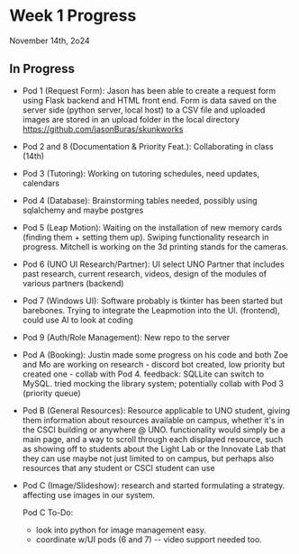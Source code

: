 # Week 1 Progress
November 14th, 2o24

## In Progress 

- Pod 1 (Request Form):
  Jason has been able to create a request form using Flask backend and HTML front end. Form is data saved on the server side (python server, local host) to a CSV file and uploaded images are stored in an upload folder in the local directory
https://github.com/jasonBuras/skunkworks

- Pod 2 and 8 (Documentation & Priority Feat.):
  Collaborating in class (14th)

- Pod 3 (Tutoring):
  Working on tutoring schedules, need updates, calendars

- Pod 4 (Database):
  Brainstorming tables needed, possibly using sqlalchemy and maybe postgres

- Pod 5 (Leap Motion):
  Waiting on the installation of new memory cards (finding them + setting them up). Swiping functionality research in progress. Mitchell is  working on the 3d printing stands for the cameras.

- Pod 6 (UNO UI Research/Partner):
  UI select UNO Partner that includes past research, current research, videos, design of the modules of various partners (backend)

- Pod 7 (Windows UI):
  Software probably is tkinter has been started but barebones.  Trying to integrate the Leapmotion into the UI. (frontend), could use AI to look at coding

- Pod 9 (Auth/Role Management):
  New repo to the server

- Pod A (Booking):
  Justin made some progress on his code and both Zoe and Mo are working on research - discord bot created, low priority but created one - collab with Pod 4. feedback: SQLLite can switch to MySQL. tried mocking the library system; potentially collab with Pod 3 (priority queue)

- Pod B (General Resources):
  Resource applicable to UNO student, giving them information about resources available on campus, whether it's in the CSCI building or anywhere @ UNO. functionality would simply be a main page, and a way to scroll through each displayed resource, such as showing off to students about the Light Lab or the Innovate Lab that they can use maybe not just limited to on campus, but perhaps also resources that any student or CSCI student can use

- Pod C (Image/Slideshow):
  research and started formulating a strategy.
  affecting use images in our system.
  
  Pod C To-Do:
  - look into python for image management easy.
  - coordinate w/UI pods (6 and 7) -- video support needed too. 
